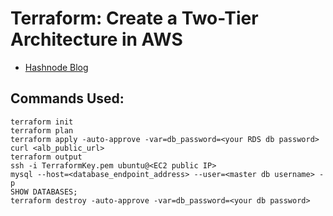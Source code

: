 # Terraform: Create a Two-Tier Architecture in AWS


- [Hashnode Blog](https://shreya-gupta.hashnode.dev/deploying-a-two-tier-architecture-in-aws-using-terraform "<Two tier architecture using terraform> Hashnode Blog")


## Commands Used:
`terraform init`<br/>
`terraform plan`<br/>
`terraform apply -auto-approve -var=db_password=<your RDS db password>`<br/>
`curl <alb_public_url>`<br/>
`terraform output`<br/>
`ssh -i TerraformKey.pem ubuntu@<EC2 public IP>`<br/>
`mysql --host=<database_endpoint_address> --user=<master db username> -p`<br/>
`SHOW DATABASES;`<br/>
`terraform destroy -auto-approve -var=db_password=<your db password>`
